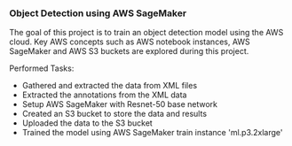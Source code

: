 ### Object Detection using AWS SageMaker

The goal of this project is to train an object detection model using the AWS cloud. Key AWS concepts such as AWS notebook instances, AWS SageMaker and AWS S3 buckets are explored during this project.

Performed Tasks:

* Gathered and extracted the data from XML files
* Extracted the annotations from the XML data
* Setup AWS SageMaker with Resnet-50 base network
* Created an S3 bucket to store the data and results
* Uploaded the data to the S3 bucket
* Trained the model using AWS SageMaker train instance 'ml.p3.2xlarge'
